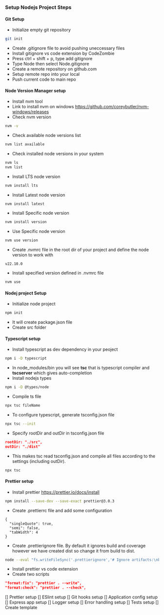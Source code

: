 ### Setup Nodejs Project Steps

#### Git Setup

-   Initialize empty git repository

```sh
git init
```

-   Create .gitignore file to avoid pushing uneccessary files
-   Install gitignore vs code extension by CodeZombie
-   Press ctrl + shift + p, type add gitignore
-   Type Node then select Node.gitignore
-   Create a remote repository on github.com
-   Setup remote repo into your local
-   Push current code to main repo

#### Node Version Manager setup

-   Install nvm tool
-   Link to install nvm on windows https://github.com/coreybutler/nvm-windows/releases
-   Check nvm version

```sh
nvm -v
```

-   Check available node versions list

```sh
nvm list available
```

-   Check installed node versions in your system

```sh
nvm ls
nvm list
```

-   Install LTS node version

```sh
nvm install lts
```

-   Install Latest node version

```sh
nvm install latest
```

-   Install Specific node version

```sh
nvm install version
```

-   Use Specific node version

```sh
nvm use version
```

-   Create .nvmrc file in the root dir of your project and define the node version to work with

```.nvmrc
v22.10.0
```

-   Install specified version defined in .nvmrc file

```sh
nvm use
```

#### Nodej project Setup

-   Initialize node project

```sh
npm init
```

-   It will create package.json file
-   Create src folder

#### Typescript setup

-   Install typescript as dev dependency in your peoject

```sh
npm i -D typescript
```

-   In node_modules/bin you will see **tsc** that is typescript compiler and **tscserver** which gives auto-completion
-   Install nodejs types

```sh
npm i -D @types/node
```

-   Compile ts file

```sh
npx tsc fileName
```

-   To configure typescript, generate tsconfig.json file

```sh
npx tsc --init
```

-   Specify rootDir and outDir in tsconfig.json file

```tsconfig.json
rootDir: "./src",
outDir: "./dist"
```

-   This makes tsc read tsconfig.json and compile all files according to the settings (including outDir).

```sh
npx tsc
```

#### Prettier setup

-   Install prettier https://prettier.io/docs/install

```sh
npm install --save-dev --save-exact prettier@3.0.3
```

-   Create .prettierrc file and add some configuration

```.prettierrc
{
  "singleQuote": true,
  "semi": false,
  "tabWidth": 4
}
```

-   Create .prettierignore file. By default it ignores build and coverage however we have created dist so change it from build to dist.

```sh
node --eval "fs.writeFileSync('.prettierignore','# Ignore artifacts:\nbuild\ncoverage\n')"
```

-   Install prettier vs code extension
-   Create two scripts

```package.json
"format:fix": "prettier . --write",
"format:check": "prettier . --check",
```

[] Prettier setup
[] ESlint setup
[] Git hooks setup
[] Application config setup
[] Express app setup
[] Logger setup
[] Error handling setup
[] Tests setup
[] Create template
